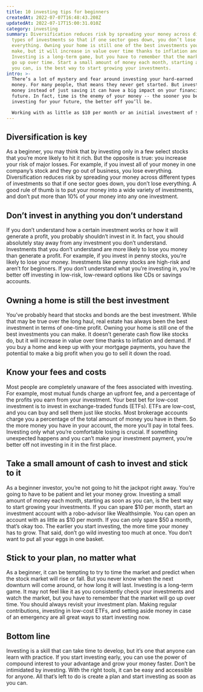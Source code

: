 ```yaml
---
title: 10 investing tips for beginners
createdAt: 2022-07-07T16:48:43.208Z
updatedAt: 2022-07-17T15:00:31.010Z
category: investing
summary: Diversification reduces risk by spreading your money across different
  types of investments so that if one sector goes down, you don’t lose
  everything. Owning your home is still one of the best investments you can
  make, but it will increase in value over time thanks to inflation and demand.
  Investing is a long-term game, but you have to remember that the market will
  go up over time. Start a small amount of money each month, starting as soon as
  you can, is the best way to start growing your investments.
intro: >-
  There’s a lot of mystery and fear around investing your hard-earned
  money. For many people, that means they never get started. But investing your
  money instead of just saving it can have a big impact on your financial
  future. In fact, time is the enemy of your money -- the sooner you begin
  investing for your future, the better off you’ll be. 

  Working with as little as $10 per month or an initial investment of $100 per month, you can begin to invest for your future. While it’s not necessarily easy to become a successful investor (it does take time and effort), there are simple things you can do to get started on the right foot with minimum risk. Below are 10 investing tips for beginners that will help set you on the right path toward achieving great returns on your savings:
---
```


## Diversification is key

As a beginner, you may think that by investing only in a few select stocks that you’re more likely to hit it rich. But the opposite is true: you increase your risk of major losses. For example, if you invest all of your money in one company’s stock and they go out of business, you lose everything.
Diversification reduces risk by spreading your money across different types of investments so that if one sector goes down, you don’t lose everything. A good rule of thumb is to put your money into a wide variety of investments, and don’t put more than 10% of your money into any one investment.

## Don’t invest in anything you don’t understand

If you don’t understand how a certain investment works or how it will generate a profit, you probably shouldn’t invest in it. In fact, you should absolutely stay away from any investment you don’t understand.
Investments that you don’t understand are more likely to lose you money than generate a profit. For example, if you invest in penny stocks, you’re likely to lose your money.
Investments like penny stocks are high-risk and aren’t for beginners.
If you don’t understand what you’re investing in, you’re better off investing in low-risk, low-reward options like CDs or savings accounts.

## Owning a home is still the best investment

You’ve probably heard that stocks and bonds are the best investment. While that may be true over the long haul, real estate has always been the best investment in terms of one-time profit.
Owning your home is still one of the best investments you can make. It doesn’t generate cash flow like stocks do, but it will increase in value over time thanks to inflation and demand.
If you buy a home and keep up with your mortgage payments, you have the potential to make a big profit when you go to sell it down the road.

## Know your fees and costs

Most people are completely unaware of the fees associated with investing. For example, most mutual funds charge an upfront fee, and a percentage of the profits you earn from your investment.
Your best bet for low-cost investment is to invest in exchange-traded funds (ETFs). ETFs are low-cost, and you can buy and sell them just like stocks.
Most brokerage accounts charge you a percentage of the total amount of money you have in them. So the more money you have in your account, the more you’ll pay in total fees.
Investing only what you’re comfortable losing is crucial. If something unexpected happens and you can’t make your investment payment, you’re better off not investing in it in the first place.

## Take a small amount of cash to invest and stick to it

As a beginner investor, you’re not going to hit the jackpot right away. You’re going to have to be patient and let your money grow.
Investing a small amount of money each month, starting as soon as you can, is the best way to start growing your investments.
If you can spare $10 per month, start an investment account with a robo-advisor like Wealthsimple. You can open an account with as little as $10 per month.
If you can only spare $50 a month, that’s okay too. The earlier you start investing, the more time your money has to grow.
That said, don’t go wild investing too much at once. You don’t want to put all your eggs in one basket.

## Stick to your plan, no matter what

As a beginner, it can be tempting to try to time the market and predict when the stock market will rise or fall. But you never know when the next downturn will come around, or how long it will last.
Investing is a long-term game. It may not feel like it as you consistently check your investments and watch the market, but you have to remember that the market will go up over time.
You should always revisit your investment plan. Making regular contributions, investing in low-cost ETFs, and setting aside money in case of an emergency are all great ways to start investing now.

## Bottom line

Investing is a skill that can take time to develop, but it’s one that anyone can learn with practice.
If you start investing early, you can use the power of compound interest to your advantage and grow your money faster.
Don’t be intimidated by investing. With the right tools, it can be easy and accessible for anyone.
All that’s left to do is create a plan and start investing as soon as you can.
